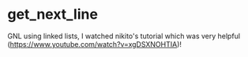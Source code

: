 # get_next_line

GNL using linked lists, I watched nikito's tutorial 
which was very helpful (https://www.youtube.com/watch?v=xgDSXNOHTIA)!
